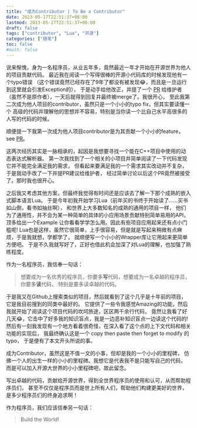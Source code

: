 ```yaml
---
title: "成为Contributor | To Be a Contributor"
date: 2023-05-17T22:51:37+08:00
lastmod: 2023-05-17T22:51:37+08:00
draft: false
tags: ["contributor", "Lua", "开源"]
categories: ["随笔"]
toc: false
#math: false
---
```


说来惭愧，身为一名程序员，从业五年多，竟然最近一年才开始在开源世界为他人的项目贡献代码。
最近我在阅读一个写得很棒的开源小代码库的时候发现他有一个typo错误
（这个错误竟然已经存在了9年了都没有被发现😂，而且是一旦运行到这里就会引发Exception的），
于是动手给他改正，并提了一个 [PR](https://github.com/ahupowerdns/luawrapper/pull/50)
给维护者（虽然不是原作者），一天后就得到回复并最终被merge了。我很开心，
至此我第二次成为他人项目的contributor，虽然只是一个小小的typo fix，但其实要读懂一个
高级的代码并理解他的思想并不容易，特别是当你读一个比自己水平高很多的人写的代码的时候。

顺便提一下我第一次成为他人项目contributor是为其贡献一个小小的feature，
see [PR](https://github.com/cparse/cparse/pull/94)。

这两次经历其实是一脉相承的，起因是我想要寻找一个能在C++项目中使用的动态表达式解析器。
第一次我找到了一个相关的小项目并简单阅读了一下代码发现它并不能完全满足我的需求，
但看起来要满足我的一个需求其实改动并不复杂，于是我动手改了一下并提PR建议给维护者，
经过简单讨论以后这个PR竟然被接受了。那时我也很开心。

之后我又考虑其他方案，但最终我觉得有时间还是应该去了解一下那个成熟的嵌入式脚本语言Lua。
于是今年初我开始学习Lua（前年买的书终于开始读了……买书如山倒，看书如抽丝啊），
和世界上大多数知名的成熟的通用的项目一样，
他们为了通用性，并不会为某一种简单的具体的小应用场景贡献特别简单易用的API，顶多给出一个Example
让你看看学学怎么用。因此有些项目应用起来还有点小门槛呢!
Lua也是这样，虽然它很简单，上手很容易，但是就是写起来稍微有点麻烦，于是我就想，学都学了，
就顺便写一个小小的Wrapper库让它用起来更简单方便吧。
于是不久我就写好了，正好也借此机会加深了对Lua的理解，也加强了熟练程度。

作为一名程序员，我信奉一句话：
> 想要成为一名优秀的程序员，你要多**写**代码，想要成为一名卓越的程序员，你要多**读**代码，
特别是要多读卓越的代码。

于是我又在Github上搜索类似的项目，然后就看到了这个几乎是十年前的项目，它是我目前搜到的同类中最好的。
它提供了一些令我感觉Amazing的功能，然后我就开始了阅读这个项目代码的坎坷旅途，区区两千余行代码，
竟然让我看了好几天😂，它击中了好多我的知识盲点，我是一边恶补知识盲点一边读这个代码的!
然后有一刻我发现有一个地方看着很奇怪，在深入看了这个点的上下文代码和相关功能的实现后，
我最终确认这是一个 copy then paste then forget to modify 的 typo，
于是便有了本文开头所说的事。

成为Contributor，虽然这是不值一文的小事，但却是我的一个小小的里程碑，
仿佛一个人的出生一样的小小的里程碑。我想它是代表我不是只能写自己的代码，
而是可以加入开源大世界的小小里程碑吧，故此留念。

写出卓越的代码，贡献给开源世界，得到全世界程序员的使用和认可，从而帮助程序员们，
甚至不仅仅是程序员而是世上所有人们，帮助他们构建更美好的世界，是多少程序员们的终身追求啊！

作为程序员，我们应该信奉另一句话：
> Build the World!
